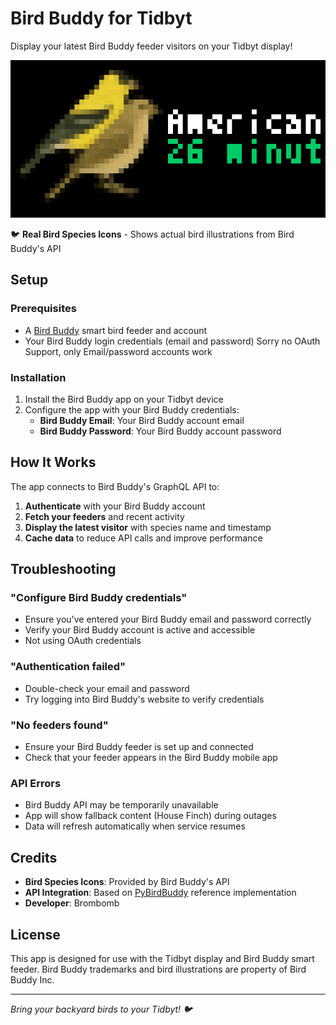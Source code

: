 # Bird Buddy for Tidbyt

Display your latest Bird Buddy feeder visitors on your Tidbyt display!

![Bird Buddy App Demo](bird_buddy.webp)

🐦 **Real Bird Species Icons** - Shows actual bird illustrations from Bird Buddy's API

## Setup

### Prerequisites

- A [Bird Buddy](https://mybirdbuddy.com/) smart bird feeder and account
- Your Bird Buddy login credentials (email and password) Sorry no OAuth Support, only Email/password accounts work

### Installation

1. Install the Bird Buddy app on your Tidbyt device
2. Configure the app with your Bird Buddy credentials:
   - **Bird Buddy Email**: Your Bird Buddy account email
   - **Bird Buddy Password**: Your Bird Buddy account password


## How It Works

The app connects to Bird Buddy's GraphQL API to:

1. **Authenticate** with your Bird Buddy account
2. **Fetch your feeders** and recent activity
3. **Display the latest visitor** with species name and timestamp
4. **Cache data** to reduce API calls and improve performance

## Troubleshooting

### "Configure Bird Buddy credentials"
- Ensure you've entered your Bird Buddy email and password correctly
- Verify your Bird Buddy account is active and accessible
- Not using OAuth credentials

### "Authentication failed"
- Double-check your email and password
- Try logging into Bird Buddy's website to verify credentials

### "No feeders found"
- Ensure your Bird Buddy feeder is set up and connected
- Check that your feeder appears in the Bird Buddy mobile app

### API Errors
- Bird Buddy API may be temporarily unavailable
- App will show fallback content (House Finch) during outages
- Data will refresh automatically when service resumes

## Credits

- **Bird Species Icons**: Provided by Bird Buddy's API
- **API Integration**: Based on [PyBirdBuddy](https://github.com/jhansche/pybirdbuddy) reference implementation
- **Developer**: Brombomb

## License

This app is designed for use with the Tidbyt display and Bird Buddy smart feeder. Bird Buddy trademarks and bird illustrations are property of Bird Buddy Inc.

---

*Bring your backyard birds to your Tidbyt! 🐦*
